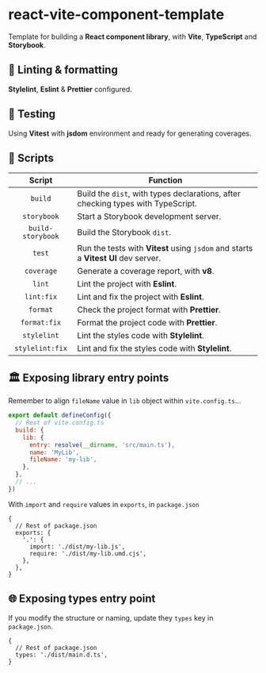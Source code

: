 # react-vite-component-template

Template for building a **React component library**, with **Vite**, **TypeScript** and **Storybook**.

## 📐 Linting & formatting

**Stylelint**, **Eslint** & **Prettier** configured.

## 🧪 Testing

Using **Vitest** with **jsdom** environment and ready for generating coverages.

## 🤖 Scripts

|      Script       | Function                                                                           |
| :---------------: | ---------------------------------------------------------------------------------- |
|      `build`      | Build the `dist`, with types declarations, after checking types with TypeScript.   |
|    `storybook`    | Start a Storybook development server.                                              |
| `build-storybook` | Build the Storybook `dist`.                                                        |
|      `test`       | Run the tests with **Vitest** using `jsdom` and starts a **Vitest UI** dev server. |
|    `coverage`     | Generate a coverage report, with **v8**.                                           |
|      `lint`       | Lint the project with **Eslint**.                                                  |
|    `lint:fix`     | Lint and fix the project with **Eslint**.                                          |
|     `format`      | Check the project format with **Prettier**.                                        |
|   `format:fix`    | Format the project code with **Prettier**.                                         |
|    `stylelint`    | Lint the styles code with **Stylelint**.                                           |
|  `stylelint:fix`  | Lint and fix the styles code with **Stylelint**.                                   |

## 🏛️ Exposing library entry points

Remember to align `fileName` value in `lib` object within `vite.config.ts`...

```js
export default defineConfig({
  // Rest of vite.config.ts
  build: {
    lib: {
      entry: resolve(__dirname, 'src/main.ts'),
      name: 'MyLib',
      fileName: 'my-lib',
    },
  },
  // ...
})
```

With `import` and `require` values in `exports`, in `package.json`

```json5
{
  // Rest of package.json
  exports: {
    '.': {
      import: './dist/my-lib.js',
      require: './dist/my-lib.umd.cjs',
    },
  },
}
```

## 🌐 Exposing types entry point

If you modify the structure or naming, update they `types` key in `package.json`.

```json5
{
  // Rest of package.json
  types: './dist/main.d.ts',
}
```
